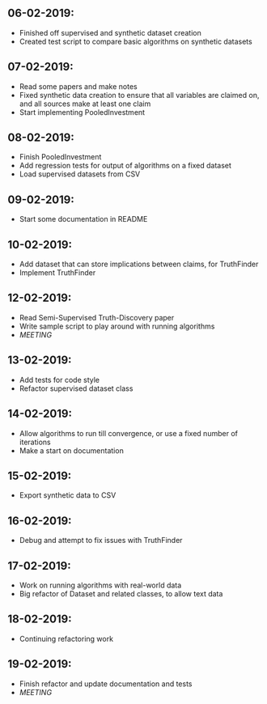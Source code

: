 06-02-2019:
-----------
* Finished off supervised and synthetic dataset creation
* Created test script to compare basic algorithms on synthetic datasets

07-02-2019:
-----------
* Read some papers and make notes
* Fixed synthetic data creation to ensure that all variables are claimed on,
  and all sources make at least one claim
* Start implementing PooledInvestment

08-02-2019:
-----------
* Finish PooledInvestment
* Add regression tests for output of algorithms on a fixed dataset
* Load supervised datasets from CSV

09-02-2019:
-----------
* Start some documentation in README

10-02-2019:
-----------
* Add dataset that can store implications between claims, for TruthFinder
* Implement TruthFinder

12-02-2019:
-----------
* Read Semi-Supervised Truth-Discovery paper
* Write sample script to play around with running algorithms
* *MEETING*

13-02-2019:
-----------
* Add tests for code style
* Refactor supervised dataset class

14-02-2019:
-----------
* Allow algorithms to run till convergence, or use a fixed number of iterations
* Make a start on documentation

15-02-2019:
-----------
* Export synthetic data to CSV

16-02-2019:
-----------
* Debug and attempt to fix issues with TruthFinder

17-02-2019:
-----------
* Work on running algorithms with real-world data
* Big refactor of Dataset and related classes, to allow text data

18-02-2019:
-----------
* Continuing refactoring work

19-02-2019:
-----------
* Finish refactor and update documentation and tests
* *MEETING*
